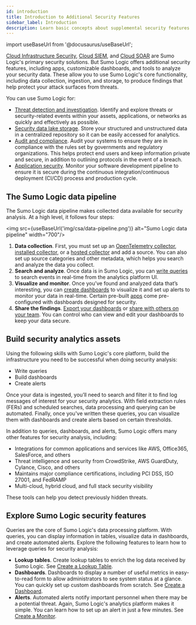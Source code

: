 ```yaml
---
id: introduction
title: Introduction to Additional Security Features
sidebar_label: Introduction
description: Learn basic concepts about supplemental security features of Sumo Logic. 
---
```


import useBaseUrl from '@docusaurus/useBaseUrl';

[Cloud Infrastructure Security](/docs/security/cloud-infrastructure-security/), [Cloud SIEM](/docs/cse/), and [Cloud SOAR](/docs/cloud-soar/) are Sumo Logic's primary security solutions. But Sumo Logic offers additional security features, including apps, customizable dashboards, and tools to analyze your security data. These allow you to use Sumo Logic's core functionality, including data collection, ingestion, and storage, to produce findings that help protect your attack surfaces from threats.

You can use Sumo Logic for:
* [Threat detection and investigation](/docs/security/additional-security-features/threat-detection-and-investigation). Identify and explore threats or security-related events within your assets, applications, or networks as quickly and effectively as possible.
* [Security data lake storage](/docs/security/additional-security-features/data-lake). Store your structured and unstructured data in a centralized repository so it can be easily accessed for analytics.
* [Audit and compliance](/docs/security/additional-security-features/audit-and-compliance). Audit your systems to ensure they are in compliance with the rules set by governments and regulatory organizations. This helps protect end users and keep information private and secure, in addition to outlining protocols in the event of a breach.
* [Application security](/docs/security/additional-security-features/application-security). Monitor your software development pipeline to ensure it is secure during the continuous integration/continuous deployment (CI/CD) process and production cycle.

## The Sumo Logic data pipeline

The Sumo Logic data pipeline makes collected data available for security analysis. At a high level, it follows four steps:

<img src={useBaseUrl('img/csa/data-pipeline.png')} alt="Sumo Logic data pipeline" width="700"/>

1. **Data collection**. First, you must set up an [OpenTelemetry collector](/docs/send-data/opentelemetry-collector), [installed collector](/docs/send-data/installed-collectors), or a [hosted collector](/docs/send-data/hosted-collectors) and add a source. You can also set up source categories and other metadata, which helps you search and analyze the data you collect.
2. **Search and analyze**. Once data is in Sumo Logic, you can [write queries](/docs/search/get-started-with-search) to search events in real-time from the analytics platform UI.
3. **Visualize and monitor**. Once you’ve found and analyzed data that’s interesting, you can [create dashboards](/docs/dashboards/create-dashboard-new) to visualize it and set up alerts to monitor your data in real-time. Certain pre-built [apps](/docs/integrations) come pre-configured with dashboards designed for security.
4. **Share the findings**. [Export your dashboards](/docs/dashboards/export-dashboard-new) or [share with others on your team](/docs/dashboards/share-dashboard-new). You can control who can view and edit your dashboards to keep your data secure.

## Build security analytics assets

Using the following skills with Sumo Logic's core platform, build the infrastructure you need to be successful when doing security analysis:
* Write queries
* Build dashboards
* Create alerts

Once your data is ingested, you’ll need to search and filter it to find log messages of interest for your security analytics. With field extraction rules (FERs) and scheduled searches, data processing and querying can be automated. Finally, once you've written these queries, you can visualize them with dashboards and create alerts based on certain thresholds.

In addition to queries, dashboards, and alerts, Sumo Logic offers many other features for security analysis, including:
* Integrations for common applications and services like AWS, Office365, SalesForce, and others
* Threat intelligence and security from CrowdStrike, AWS GuardDuty, Cylance, Cisco, and others
* Maintains major compliance certifications, including PCI DSS, ISO 27001, and FedRAMP
* Multi-cloud, hybrid cloud, and full stack security visibility

These tools can help you detect previously hidden threats.

## Explore Sumo Logic security features

Queries are the core of Sumo Logic's data processing platform. With queries, you can display information in tables, visualize data in dashboards, and create automated alerts. Explore the following features to learn how to leverage queries for security analysis:
* **Lookup tables**. Create lookup tables to enrich the log data received by Sumo Logic. See [Create a Lookup Table](/docs/search/lookup-tables/create-lookup-table/).
* **Dashboards**. Dashboards to display a number of useful metrics in easy-to-read form to allow administrators to see system status at a glance. You can quickly set up custom dashboards from scratch. See [Create a Dashboard](/docs/dashboards/create-dashboard-new/).
* **Alerts**. Automated alerts notify important personnel when there may be a potential threat. Again, Sumo Logic's analytics platform makes it simple. You can learn how to set up an alert in just a few minutes. See [Create a Monitor](/docs/alerts/monitors/create-monitor/).
